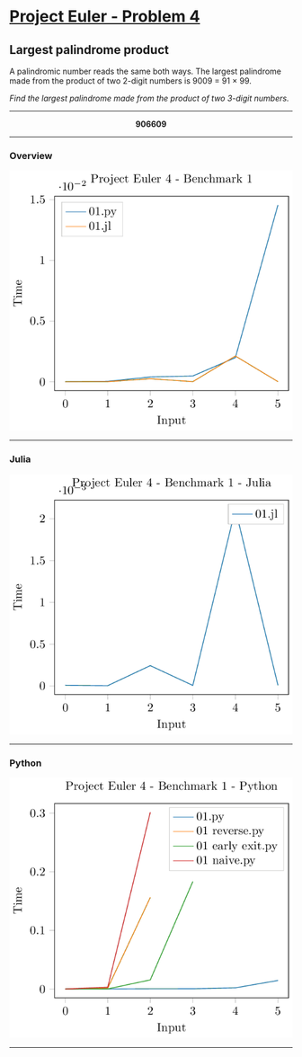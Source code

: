 [Project Euler - Problem 4](https://projecteuler.net/problem=4)
======

Largest palindrome product
-----

A palindromic number reads the same both ways. The largest palindrome made from
the product of two 2-digit numbers is 9009 = 91 × 99.

*Find the largest palindrome made from the product of two 3-digit numbers.*

-----


<p align="center">
   <b>906609</b>
</p>

----- 

### Overview

<p align="center">
    <img src=Images/PE_004_test_01.png>
</p>

----- 

### Julia

<p align="center">
    <img src=Images/PE_004_test_01_julia.png>
</p>

------

### Python

<p align="center">
    <img src=Images/PE_004_test_01_python.png>
</p>

------